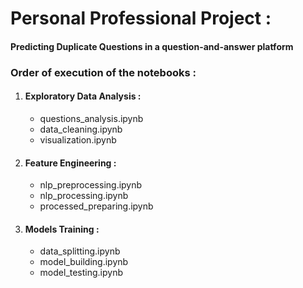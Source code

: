 # Personal Professional Project :
#### Predicting Duplicate Questions in a question-and-answer platform

### Order of execution of the notebooks :

1. #### Exploratory Data Analysis :
   * questions_analysis.ipynb
   * data_cleaning.ipynb
   * visualization.ipynb
   
2. #### Feature Engineering :
    * nlp_preprocessing.ipynb
    * nlp_processing.ipynb
    * processed_preparing.ipynb
   
3. #### Models Training :
    * data_splitting.ipynb
    * model_building.ipynb
    * model_testing.ipynb